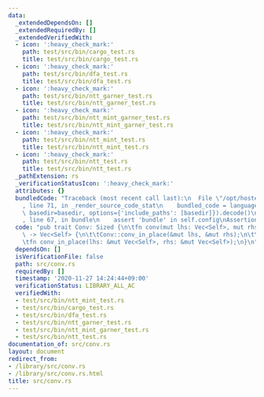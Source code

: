 ```yaml
---
data:
  _extendedDependsOn: []
  _extendedRequiredBy: []
  _extendedVerifiedWith:
  - icon: ':heavy_check_mark:'
    path: test/src/bin/cargo_test.rs
    title: test/src/bin/cargo_test.rs
  - icon: ':heavy_check_mark:'
    path: test/src/bin/dfa_test.rs
    title: test/src/bin/dfa_test.rs
  - icon: ':heavy_check_mark:'
    path: test/src/bin/ntt_garner_test.rs
    title: test/src/bin/ntt_garner_test.rs
  - icon: ':heavy_check_mark:'
    path: test/src/bin/ntt_mint_garner_test.rs
    title: test/src/bin/ntt_mint_garner_test.rs
  - icon: ':heavy_check_mark:'
    path: test/src/bin/ntt_mint_test.rs
    title: test/src/bin/ntt_mint_test.rs
  - icon: ':heavy_check_mark:'
    path: test/src/bin/ntt_test.rs
    title: test/src/bin/ntt_test.rs
  _pathExtension: rs
  _verificationStatusIcon: ':heavy_check_mark:'
  attributes: {}
  bundledCode: "Traceback (most recent call last):\n  File \"/opt/hostedtoolcache/Python/3.9.0/x64/lib/python3.9/site-packages/onlinejudge_verify/documentation/build.py\"\
    , line 71, in _render_source_code_stat\n    bundled_code = language.bundle(stat.path,\
    \ basedir=basedir, options={'include_paths': [basedir]}).decode()\n  File \"/opt/hostedtoolcache/Python/3.9.0/x64/lib/python3.9/site-packages/onlinejudge_verify/languages/user_defined.py\"\
    , line 67, in bundle\n    assert 'bundle' in self.config\nAssertionError\n"
  code: "pub trait Conv: Sized {\n\tfn conv(mut lhs: Vec<Self>, mut rhs: Vec<Self>)\
    \ -> Vec<Self> {\n\t\tConv::conv_in_place(&mut lhs, &mut rhs);\n\t\tlhs\n\t}\n\
    \tfn conv_in_place(lhs: &mut Vec<Self>, rhs: &mut Vec<Self>);\n}\n"
  dependsOn: []
  isVerificationFile: false
  path: src/conv.rs
  requiredBy: []
  timestamp: '2020-11-27 14:24:44+09:00'
  verificationStatus: LIBRARY_ALL_AC
  verifiedWith:
  - test/src/bin/ntt_mint_test.rs
  - test/src/bin/cargo_test.rs
  - test/src/bin/dfa_test.rs
  - test/src/bin/ntt_garner_test.rs
  - test/src/bin/ntt_mint_garner_test.rs
  - test/src/bin/ntt_test.rs
documentation_of: src/conv.rs
layout: document
redirect_from:
- /library/src/conv.rs
- /library/src/conv.rs.html
title: src/conv.rs
---
```

